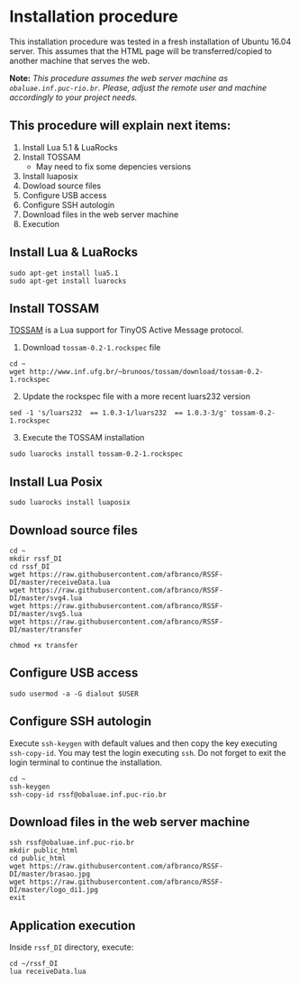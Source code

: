 # Installation procedure
This installation procedure was tested in a fresh installation of Ubuntu 16.04 server. 
This assumes that the HTML page will be transferred/copied to another machine that serves the web.

**Note:** *This procedure assumes the web server machine as `obaluae.inf.puc-rio.br`. 
Please, adjust the remote user and machine accordingly to your project needs.*

## This procedure will explain next items:
1. Install Lua 5.1 & LuaRocks
2. Install TOSSAM
   - May need to fix some depencies versions
3. Install luaposix
4. Dowload source files
5. Configure USB access
6. Configure SSH autologin
7. Download files in the web server machine
8. Execution

## Install Lua & LuaRocks
```
sudo apt-get install lua5.1
sudo apt-get install luarocks 
```

## Install TOSSAM
[TOSSAM](http://www.inf.ufg.br/~brunoos/tossam/) is a Lua support for TinyOS Active Message protocol.

1. Download `tossam-0.2-1.rockspec` file
```
cd ~
wget http://www.inf.ufg.br/~brunoos/tossam/download/tossam-0.2-1.rockspec
```

2. Update the rockspec file with a more recent luars232 version
```
sed -1 's/luars232  == 1.0.3-1/luars232  == 1.0.3-3/g' tossam-0.2-1.rockspec
```

3. Execute the TOSSAM installation
```
sudo luarocks install tossam-0.2-1.rockspec
```

## Install Lua Posix
```
sudo luarocks install luaposix
```

## Download source files
```
cd ~
mkdir rssf_DI
cd rssf_DI
wget https://raw.githubusercontent.com/afbranco/RSSF-DI/master/receiveData.lua
wget https://raw.githubusercontent.com/afbranco/RSSF-DI/master/svg4.lua
wget https://raw.githubusercontent.com/afbranco/RSSF-DI/master/svg5.lua
wget https://raw.githubusercontent.com/afbranco/RSSF-DI/master/transfer

chmod +x transfer
```

## Configure USB access
```
sudo usermod -a -G dialout $USER
```

## Configure SSH autologin
Execute `ssh-keygen` with default values and then copy the key executing `ssh-copy-id`.
You may test the login executing `ssh`. Do not forget to exit the login terminal to continue the installation.
```
cd ~
ssh-keygen
ssh-copy-id rssf@obaluae.inf.puc-rio.br
```

## Download files in the web server machine
```
ssh rssf@obaluae.inf.puc-rio.br
mkdir public_html
cd public_html
wget https://raw.githubusercontent.com/afbranco/RSSF-DI/master/brasao.jpg
wget https://raw.githubusercontent.com/afbranco/RSSF-DI/master/logo_di1.jpg
exit
```

## Application execution
Inside `rssf_DI` directory, execute:
```
cd ~/rssf_DI
lua receiveData.lua
```


